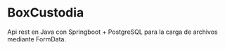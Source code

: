 # BoxCustodia
Api rest en Java con Springboot + PostgreSQL para la carga de archivos mediante FormData. 
